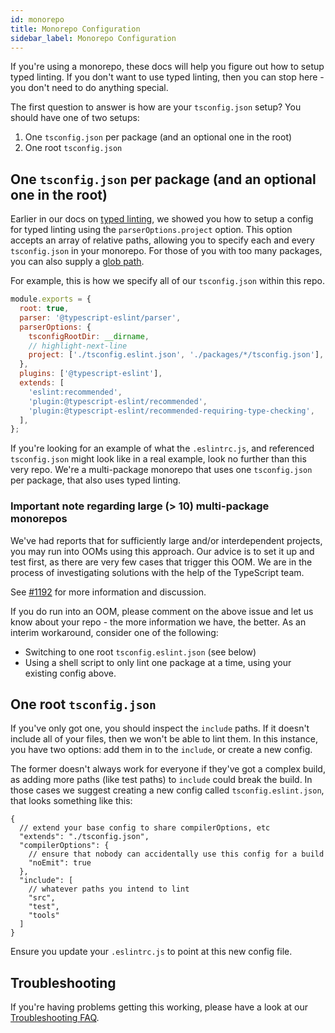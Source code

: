 ```yaml
---
id: monorepo
title: Monorepo Configuration
sidebar_label: Monorepo Configuration
---
```


If you're using a monorepo, these docs will help you figure out how to setup typed linting.
If you don't want to use typed linting, then you can stop here - you don't need to do anything special.

The first question to answer is how are your `tsconfig.json` setup? You should have one of two setups:

1. One `tsconfig.json` per package (and an optional one in the root)
2. One root `tsconfig.json`

## One `tsconfig.json` per package (and an optional one in the root)

Earlier in our docs on [typed linting](./TYPED_LINTING.md), we showed you how to setup a config for typed linting using the `parserOptions.project` option. This option accepts an array of relative paths, allowing you to specify each and every `tsconfig.json` in your monorepo. For those of you with too many packages, you can also supply a [glob path](https://github.com/isaacs/node-glob/blob/f5a57d3d6e19b324522a3fa5bdd5075fd1aa79d1/README.md#glob-primer).

For example, this is how we specify all of our `tsconfig.json` within this repo.

```js title=".eslintrc.js"
module.exports = {
  root: true,
  parser: '@typescript-eslint/parser',
  parserOptions: {
    tsconfigRootDir: __dirname,
    // highlight-next-line
    project: ['./tsconfig.eslint.json', './packages/*/tsconfig.json'],
  },
  plugins: ['@typescript-eslint'],
  extends: [
    'eslint:recommended',
    'plugin:@typescript-eslint/recommended',
    'plugin:@typescript-eslint/recommended-requiring-type-checking',
  ],
};
```

If you're looking for an example of what the `.eslintrc.js`, and referenced `tsconfig.json` might look like in a real example, look no further than this very repo. We're a multi-package monorepo that uses one `tsconfig.json` per package, that also uses typed linting.

### Important note regarding large (> 10) multi-package monorepos

We've had reports that for sufficiently large and/or interdependent projects, you may run into OOMs using this approach. Our advice is to set it up and test first, as there are very few cases that trigger this OOM. We are in the process of investigating solutions with the help of the TypeScript team.

See [#1192](https://github.com/typescript-eslint/typescript-eslint/issues/1192) for more information and discussion.

If you do run into an OOM, please comment on the above issue and let us know about your repo - the more information we have, the better. As an interim workaround, consider one of the following:

- Switching to one root `tsconfig.eslint.json` (see below)
- Using a shell script to only lint one package at a time, using your existing config above.

## One root `tsconfig.json`

If you've only got one, you should inspect the `include` paths. If it doesn't include all of your files, then we won't be able to lint them. In this instance, you have two options: add them in to the `include`, or create a new config.

The former doesn't always work for everyone if they've got a complex build, as adding more paths (like test paths) to `include` could break the build.
In those cases we suggest creating a new config called `tsconfig.eslint.json`, that looks something like this:

```jsonc title="tsconfig.eslint.json"
{
  // extend your base config to share compilerOptions, etc
  "extends": "./tsconfig.json",
  "compilerOptions": {
    // ensure that nobody can accidentally use this config for a build
    "noEmit": true
  },
  "include": [
    // whatever paths you intend to lint
    "src",
    "test",
    "tools"
  ]
}
```

Ensure you update your `.eslintrc.js` to point at this new config file.

## Troubleshooting

If you're having problems getting this working, please have a look at our [Troubleshooting FAQ](./TROUBLESHOOTING.md).
